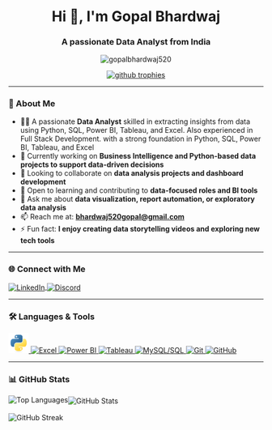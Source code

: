<h1 align="center">Hi 👋, I'm Gopal Bhardwaj</h1>
<h3 align="center">A passionate Data Analyst from India</h3>

<p align="center">
  <img src="https://komarev.com/ghpvc/?username=gopalbhardwaj520&label=Profile%20views&color=0e75b6&style=flat" alt="gopalbhardwaj520" />
</p>

<p align="center">
  <a href="https://github.com/ryo-ma/github-profile-trophy">
    <img src="https://github-profile-trophy.vercel.app/?username=gopalbhardwaj520&theme=dracula" alt="github trophies" />
  </a>
</p>

---

### 🚀 About Me

- 👨‍💻 A passionate **Data Analyst** skilled in extracting insights from data using Python, SQL, Power BI, Tableau, and Excel. Also experienced in Full Stack Development.
 with a strong foundation in Python, SQL, Power BI, Tableau, and Excel
- 🔭 Currently working on **Business Intelligence and Python-based data projects to support data-driven decisions**
- 👯 Looking to collaborate on **data analysis projects and dashboard development**
- 🤝 Open to learning and contributing to **data-focused roles and BI tools**
- 💬 Ask me about **data visualization, report automation, or exploratory data analysis**
- 📫 Reach me at: **bhardwaj520gopal@gmail.com**
- ⚡ Fun fact: **I enjoy creating data storytelling videos and exploring new tech tools**

---

### 🌐 Connect with Me

<p align="left">
  <a href="https://www.linkedin.com/in/gopal-bhardwaj-6a4399215/" target="_blank">
    <img align="center" src="https://raw.githubusercontent.com/rahuldkjain/github-profile-readme-generator/master/src/images/icons/Social/linked-in-alt.svg" alt="LinkedIn" height="30" width="40" />
  </a>
  <a href="https://discord.com/invite/4dtbaQjq" target="_blank">
    <img align="center" src="https://raw.githubusercontent.com/rahuldkjain/github-profile-readme-generator/master/src/images/icons/Social/discord.svg" alt="Discord" height="30" width="40" />
  </a>
</p>

---

### 🛠️ Languages & Tools

<p align="left">
  <a href="https://www.python.org" target="_blank" rel="noreferrer">
    <img src="https://raw.githubusercontent.com/devicons/devicon/master/icons/python/python-original.svg" alt="Python" width="40" height="40" />
  </a>
  <a href="https://www.microsoft.com/en-us/microsoft-365/excel" target="_blank" rel="noreferrer">
    <img src="https://cdn.jsdelivr.net/gh/devicons/devicon/icons/excel/excel-original.svg" alt="Excel" width="40" height="40" />
  </a>
  <a href="https://powerbi.microsoft.com/" target="_blank" rel="noreferrer">
    <img src="https://cdn.jsdelivr.net/gh/devicons/devicon/icons/powerbi/powerbi-original.svg" alt="Power BI" width="40" height="40" />
  </a>
  <a href="https://www.tableau.com/" target="_blank" rel="noreferrer">
    <img src="https://cdn.jsdelivr.net/gh/devicons/devicon/icons/tableau/tableau-original.svg" alt="Tableau" width="40" height="40" />
  </a>
  <a href="https://www.mysql.com/" target="_blank" rel="noreferrer">
    <img src="https://cdn.jsdelivr.net/gh/devicons/devicon/icons/mysql/mysql-original.svg" alt="MySQL/SQL" width="40" height="40" />
  </a>
  <a href="https://git-scm.com/" target="_blank" rel="noreferrer">
    <img src="https://www.vectorlogo.zone/logos/git-scm/git-scm-icon.svg" alt="Git" width="40" height="40" />
  </a>
  <a href="https://github.com/" target="_blank" rel="noreferrer">
    <img src="https://cdn.jsdelivr.net/gh/devicons/devicon/icons/github/github-original.svg" alt="GitHub" width="40" height="40" />
  </a>
</p>

---

### 📊 GitHub Stats

<p>
  <img align="left" src="https://github-readme-stats.vercel.app/api/top-langs?username=gopalbhardwaj520&show_icons=true&locale=en&layout=compact" alt="Top Languages" />
</p>

<p>
  <img align="center" src="https://github-readme-stats.vercel.app/api?username=gopalbhardwaj520&show_icons=true&locale=en" alt="GitHub Stats" />
</p>

<p>
  <img align="center" src="https://github-readme-streak-stats.herokuapp.com/?user=gopalbhardwaj520" alt="GitHub Streak" />
</p>
